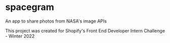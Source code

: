 # spacegram
An app to share photos from NASA's image APIs

This project was created for Shopify's Front End Developer Intern Challenge - Winter 2022

